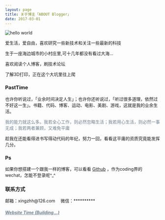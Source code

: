 ```yaml
---
layout: page
title: 关于博主「ABOUT Blogger」 
date: 2017-03-01 
---
```

![hello world](http://omjh2j5h3.bkt.clouddn.com/%E7%8C%8E%E8%B1%B9%E6%88%AA%E5%9B%BE20170310145433.png)

<p>
爱生活，爱自由，喜欢研究一些新技术和关注一些最新的科技 

<p>
生于一座海边城市的小村庄里,可十几年都没有看过大海...
<p>
喜欢阅读个人博客，刷技术论坛
<p>
了解3D打印，正在这个大坑里往上爬



<p>

<h3> PastTime</h3>   

<p>


也许你听说过，「业余时间决定人生」；也许你还听说过，「听过很多道理，依然过不好这一生」。书籍、代码、博客、运动、电影、美剧、游戏，这就是我的业余生活。
<div style="color:#708090">
<p>
     我的能力就这么多。我若全心工作，则必然忽略生活；我若用心生活，则必然一事无成；我若两者兼顾，又难免平庸
</p>
</div>
<p>
趁我在还能看得进书写得动代码的年纪，努力一回，看看这平庸的资质究竟能发挥几分。

<p>

<h3> Ps </h3>   
<p>
如果你想搭建一个跟我一样的博客，可以看看 <a target="_blank" href='https://github.com/' target="_blank" >Github</a> ，作为coding界的wechat，怎能不登录呢^_^
<P>


<h3> 联系方式 </h3>   
<p>邮箱：xingzhh@126.com   &emsp;微信：**********
<p>

<a href="/time_tree/" style="color:#708090"  target="_blank"> <h5>Website Time (Building...)</h5></a>  
</p>



